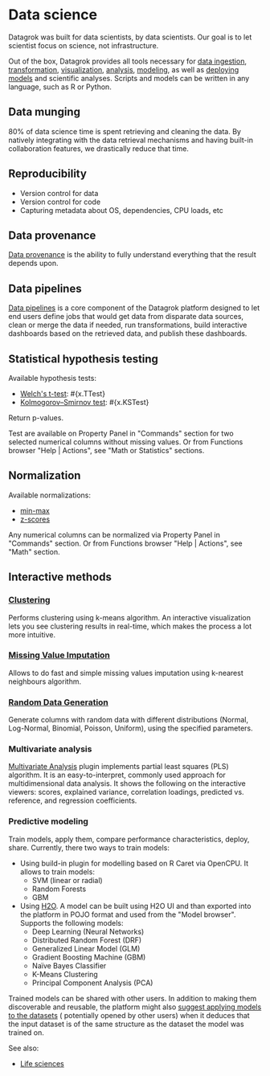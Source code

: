 <!-- TITLE: Data science -->
<!-- SUBTITLE: -->

# Data science

Datagrok was built for data scientists, by data scientists. Our goal is to let scientist focus on science, not
infrastructure.

Out of the box, Datagrok provides all tools necessary for
[data ingestion](../access/importing-data.md),
[transformation](../transform/data-wrangling.md),
[visualization](../visualize/viewers.md),
[analysis](../explore/exploratory-data-analysis.md),
[modeling](predictive-modeling.md), as well as [deploying models](predictive-modeling.md#deployment)
and scientific analyses. Scripts and models can be written in any language, such as R or Python.

## Data munging

80% of data science time is spent retrieving and cleaning the data. By natively integrating with the data retrieval
mechanisms and having built-in collaboration features, we drastically reduce that time.

## Reproducibility

* Version control for data
* Version control for code
* Capturing metadata about OS, dependencies, CPU loads, etc

## Data provenance

[Data provenance](../govern/data-provenance.md) is the ability to fully understand everything that the result depends
upon.

## Data pipelines

[Data pipelines](access/data-pipeline.md)  is a core component of the Datagrok platform designed to let end users define
jobs that would get data from disparate data sources, clean or merge the data if needed, run transformations, build
interactive dashboards based on the retrieved data, and publish these dashboards.

## Statistical hypothesis testing

Available hypothesis tests:

* [Welch's t-test](https://en.wikipedia.org/wiki/Welch%27s_t-test): #{x.TTest}
* [Kolmogorov–Smirnov test](https://en.wikipedia.org/wiki/Kolmogorov–Smirnov_test): #{x.KSTest}

Return p-values.

Test are available on Property Panel in "Commands" section for two selected numerical columns without missing values. Or
from Functions browser "Help | Actions", see "Math or Statistics"
sections.

## Normalization

Available normalizations:

* [min-max](https://en.wikipedia.org/wiki/Feature_scaling)
* [z-scores](https://en.wikipedia.org/wiki/Standard_score)

Any numerical columns can be normalized via Property Panel in "Commands" section. Or from Functions browser "Help |
Actions", see "Math" section.

## Interactive methods

### [Clustering](../explore/cluster-data.md)

Performs clustering using k-means algorithm. An interactive visualization lets you see clustering results in real-time,
which makes the process a lot more intuitive.

### [Missing Value Imputation](../transform/missing-values-imputation.md)

Allows to do fast and simple missing values imputation using k-nearest neighbours algorithm.

### [Random Data Generation](../transform/random-data.md)

Generate columns with random data with different distributions (Normal, Log-Normal, Binomial, Poisson, Uniform), using
the specified parameters.

### Multivariate analysis

[Multivariate Analysis](../explore/multivariate-analysis/pls.md) plugin implements partial least squares (PLS)
algorithm. It is an easy-to-interpret, commonly used approach for multidimensional data analysis. It shows the following
on the interactive viewers: scores, explained variance, correlation loadings, predicted vs. reference, and regression
coefficients.

### Predictive modeling

Train models, apply them, compare performance characteristics, deploy, share. Currently, there two ways to train models:

* Using build-in plugin for modelling based on R Caret via OpenCPU. It allows to train models:
    * SVM (linear or radial)
    * Random Forests
    * GBM
* Using [H2O](https://h2o.ai). A model can be built using H2O UI and than exported into the platform in POJO format and
  used from the "Model browser". Supports the following models:
    * Deep Learning (Neural Networks)
    * Distributed Random Forest (DRF)
    * Generalized Linear Model (GLM)
    * Gradient Boosting Machine (GBM)
    * Naïve Bayes Classifier
    * K-Means Clustering
    * Principal Component Analysis (PCA)

Trained models can be shared with other users. In addition to making them discoverable and reusable, the platform might
also [suggest applying models to the datasets](self-learning-platform.md) (
potentially opened by other users) when it deduces that the input dataset is of the same structure as the dataset the
model was trained on.

See also:

* [Life sciences](../stories/life-sciences.md)
